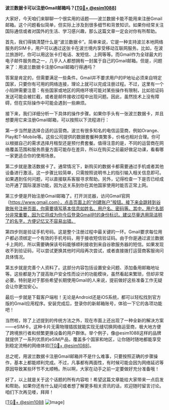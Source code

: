 **波兰数据卡可以注册Gmail邮箱吗？[[TG💪+ @esim1088](https://t.me/s/esim1088)]**

大家好，今天咱们来聊聊一个很实用的话题——波兰数据卡能不能用来注册Gmail邮箱。这个问题看似简单，但实际上涉及到很多细节和背景知识。如果你经常关注国际通信或者对国外的生活、学习感兴趣，那么这篇文章一定会对你有所帮助。

首先，我们得搞清楚什么是“波兰数据卡”。简单来说，它是一种支持波兰本地网络服务的SIM卡，用户可以通过这张卡在波兰境内享受移动互联网服务。比如，在波兰旅游时，你可以用这张卡打电话、发短信、上网等等。而Gmail作为全球最大的电子邮件服务商之一，几乎人人都想拥有一封属于自己的Gmail邮箱。但是，问题来了：用波兰数据卡注册Gmail邮箱行得通吗？

答案是肯定的，但需要满足一些条件。Gmail并不要求用户的IP地址必须来自特定国家，只要你有可用的网络连接，理论上就可以完成注册过程。不过，这里有一个小陷阱需要注意：有些国家或地区的网络环境可能对某些操作有限制，比如验证码发送可能会被拦截，或者是邮件接收过程中出现问题。因此，虽然技术上没有障碍，但在实际操作中可能会遇到一些麻烦。

接下来，我们详细分析一下具体的操作步骤。如果你手头有一张波兰数据卡，并且想要用它来注册Gmail邮箱，可以按照以下流程进行：

第一步当然是选择合适的运营商。波兰有很多知名的电信运营商，例如Orange、Play和T-Mobile等。这些公司提供的数据套餐种类繁多，价格也相对合理。你可以根据自己的需求选择月租型还是预付费套餐。值得注意的是，不同的运营商在网络覆盖范围和服务质量方面可能存在差异，所以在购买之前最好做足功课，看看哪一家更适合你的使用场景。

第二步就是激活数据卡了。通常情况下，新购买的数据卡都需要通过手机或者其他设备进行激活。这一步骤比较简单，只需按照说明书上的指引输入相关信息即可。如果遇到任何问题，可以直接联系客服寻求帮助。另外，记得检查一下是否已经成功开通了国际漫游功能，因为这关系到你在其他国家使用时能否正常上网。

第三步便是开始注册Gmail邮箱了。打开浏览器，访问Gmail官网（https://www.gmail.com），点击页面上的“创建账户”按钮。接下来会跳转到谷歌账号注册页面，你需要填写基本信息如姓名、用户名、密码等。其中，用户名部分非常重要，因为它将成为你今后登录Gmail时的身份标识。建议尽量选用简洁明了的名字，方便记忆又不容易出错。

第四步则是验证手机号码。这是整个注册过程中最关键的一环。Gmail要求每位用户都必须绑定一个有效的手机号码，用于接收短信验证码。由于你是通过波兰数据卡上网的，所以需要确保该号码能够顺利接收到来自谷歌服务器的短信。如果发现收不到验证码，可以尝试更换其他时间段再次尝试，或者直接拨打运营商客服询问具体情况。

第五步就是完善个人资料了。这部分内容包括设置安全问题、添加备用邮箱地址等。这些都是为了提高账户安全性而设计的功能模块，虽然看起来繁琐，但却非常必要。特别是对于那些希望长期使用Gmail的人来说，提前做好这些准备工作无疑会让你更加安心。

最后一步就是下载客户端啦！无论是Android还是iOS系统，都可以轻松找到官方版的Gmail应用程序。安装完成后，登录你的新邮箱账号，体验一下它的各项功能吧！

当然啦，除了上述提到的传统方法之外，现在市面上还出现了一种全新的解决方案——eSIM卡。这种卡片无需物理插拔就能实现无缝切换网络运营商，极大地方便了跨境旅行者和频繁更换设备的用户群体。举个例子，像@esim1088这样的品牌就提供了一系列优质的eSIM产品，覆盖多个国家和地区，让你随时随地都能享受到稳定流畅的网络体验[[TG💪+ @esim1088](https://t.me/s/esim1088)]。

总之呢，用波兰数据卡注册Gmail邮箱并不是什么难事，只要按照正确的步骤操作，基本上都能顺利完成。不过，凡事都有两面性，有时候可能会因为网络延迟等原因导致某些环节不太顺畅。所以啊，大家在动手之前一定要做好充分准备哦！

好了，以上就是关于这个话题的所有内容啦！希望这篇文章能给大家带来一点启发和帮助。如果你还有什么疑问或者想了解更多相关资讯的话，欢迎随时留言讨论。咱们下次再见喽，拜拜！

[[TG💪+ @esim1088](https://t.me/s/esim1088) ![Image](https://i.postimg.cc/4NQfJmqS/Snipaste-2025-05-13-00-14-12.png)]